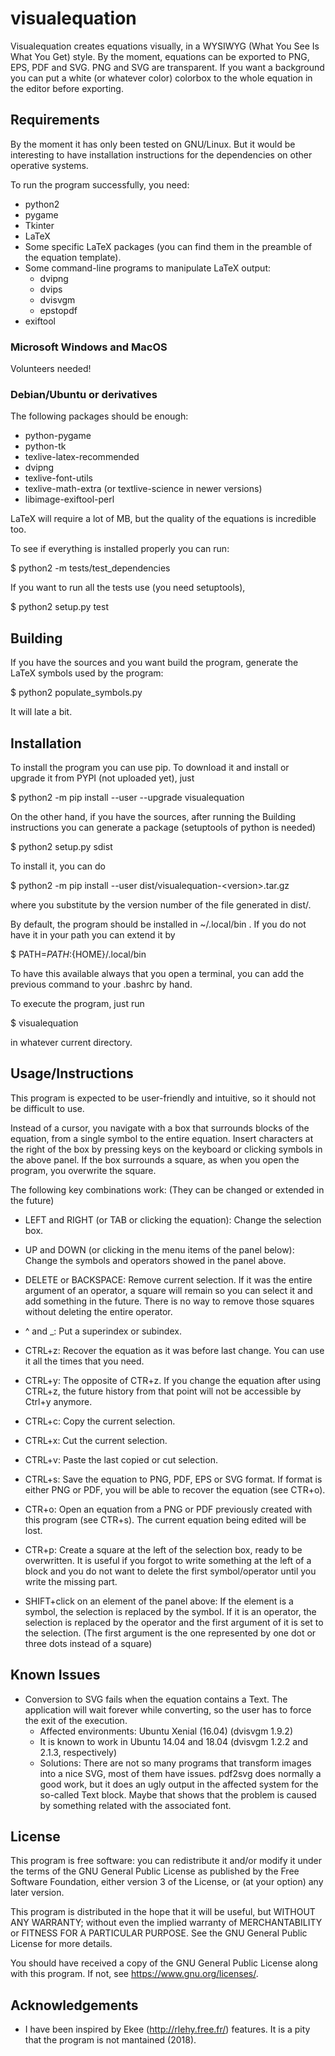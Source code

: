 # visualequation

Visualequation creates equations visually, in a WYSIWYG (What You See Is What You Get) style. By the moment, equations can be exported to PNG, EPS, PDF and SVG. PNG and SVG are transparent. If you want a background you can put a white (or whatever color) colorbox to the whole equation in the editor before exporting.

## Requirements
By the moment it has only been tested on GNU/Linux. But it would be interesting to have installation instructions for the dependencies on other operative systems.

To run the program successfully, you need:

* python2
* pygame
* Tkinter
* LaTeX
* Some specific LaTeX packages (you can find them in the preamble of the equation template).
* Some command-line programs to manipulate LaTeX output:
  * dvipng
  * dvips
  * dvisvgm
  * epstopdf
* exiftool

### Microsoft Windows and MacOS

Volunteers needed!
  
### Debian/Ubuntu or derivatives

The following packages should be enough:

* python-pygame
* python-tk
* texlive-latex-recommended
* dvipng
* texlive-font-utils
* texlive-math-extra (or textlive-science in newer versions)
* libimage-exiftool-perl

LaTeX will require a lot of MB, but the quality of the equations is incredible too.

To see if everything is installed properly you can run:

$ python2 -m tests/test_dependencies

If you want to run all the tests use (you need setuptools),

$ python2 setup.py test

## Building

If you have the sources and you want build the program, generate the LaTeX symbols used by the program:

$ python2 populate_symbols.py

It will late a bit.

## Installation

To install the program you can use pip. To download it and install or upgrade it from PYPI (not uploaded yet), just

$ python2 -m pip install --user --upgrade visualequation

On the other hand, if you have the sources, after running the Building instructions you can generate a package (setuptools of python is needed)

$ python2 setup.py sdist

To install it, you can do

$ python2 -m pip install --user dist/visualequation-\<version\>.tar.gz

where you substitute <version> by the version number of the file generated in dist/.

By default, the program should be installed in ~/.local/bin . If you do not have it in your path you can extend it by

$ PATH=${PATH}:${HOME}/.local/bin

To have this available always that you open a terminal, you can add the previous command to your .bashrc by hand.

To execute the program, just run

$ visualequation 

in whatever current directory.

## Usage/Instructions

This program is expected to be user-friendly and intuitive, so it should not be difficult to use.

Instead of a cursor, you navigate with a box that surrounds blocks of the equation, from a single symbol to the entire equation. Insert characters at the right of the box by pressing keys on the keyboard or clicking symbols in the above panel. If the box surrounds a square, as when you open the program, you overwrite the square.

The following key combinations work: (They can be changed or extended in the future)

* LEFT and RIGHT (or TAB or clicking the equation):
Change the selection box.

* UP and DOWN (or clicking in the menu items of the panel below):
Change the symbols and operators showed in the panel above.

* DELETE or BACKSPACE:
Remove current selection. If it was the entire argument of an operator, a square will remain so you can select it and add something in the future. There is no way to remove those squares without deleting the entire operator.

* ^ and _:
Put a superindex or subindex.

* CTRL+z:
Recover the equation as it was before last change. You can use it all the times that you need.

* CTRL+y:
The opposite of CTR+z. If you change the equation after using CTRL+z, the future history from that point will not be accessible by Ctrl+y anymore.

* CTRL+c:
Copy the current selection.

* CTRL+x:
Cut the current selection.

* CTRL+v:
Paste the last copied or cut selection.

* CTRL+s:
Save the equation to PNG, PDF, EPS or SVG format. If format is either PNG or PDF, you will be able to recover the equation (see CTR+o).

* CTR+o:
Open an equation from a PNG or PDF previously created with this program (see CTR+s). The current equation being edited will be lost.

* CTR+p:
Create a square at the left of the selection box, ready to be overwritten. It is useful if you forgot to write something at the left of a block and you do not want to delete the first symbol/operator until you write the missing part.

* SHIFT+click on an element of the panel above:
If the element is a symbol, the selection is replaced by the symbol. If it is an operator, the selection is replaced by the operator and the first argument of it is set to the selection. (The first argument is the one represented by one dot or three dots instead of a square)

## Known Issues

* Conversion to SVG fails when the equation contains a Text. The application will wait forever while converting, so the user has to force the exit of the execution.
  * Affected environments: Ubuntu Xenial (16.04) (dvisvgm 1.9.2)
  * It is known to work in Ubuntu 14.04 and 18.04 (dvisvgm 1.2.2 and 2.1.3, respectively)
  * Solutions: There are not so many programs that transform images into a nice SVG, most of them have issues. pdf2svg does normally a good work, but it does an ugly output in the affected system for the so-called Text block. Maybe that shows that the problem is caused by something related with the associated font.

## License

This program is free software: you can redistribute it and/or modify
it under the terms of the GNU General Public License as published by
the Free Software Foundation, either version 3 of the License, or
(at your option) any later version.

This program is distributed in the hope that it will be useful,
but WITHOUT ANY WARRANTY; without even the implied warranty of
MERCHANTABILITY or FITNESS FOR A PARTICULAR PURPOSE.  See the
GNU General Public License for more details.

You should have received a copy of the GNU General Public License
along with this program.  If not, see <https://www.gnu.org/licenses/>.

## Acknowledgements

* I have been inspired by Ekee (http://rlehy.free.fr/) features. It is a pity that the program is not mantained (2018).
